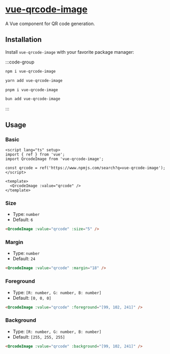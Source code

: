 # [vue-qrcode-image](https://github.com/Vanilla-IceCream/vue-qrcode-image)

A Vue component for QR code generation.

## Installation

Install `vue-qrcode-image` with your favorite package manager:

:::code-group

```sh [npm]
npm i vue-qrcode-image
```

```sh [Yarn]
yarn add vue-qrcode-image
```

```sh [pnpm]
pnpm i vue-qrcode-image
```

```sh [Bun]
bun add vue-qrcode-image
```

:::

## Usage

### Basic

```vue
<script lang="ts" setup>
import { ref } from 'vue';
import QrcodeImage from 'vue-qrcode-image';

const qrcode = ref('https://www.npmjs.com/search?q=vue-qrcode-image');
</script>

<template>
  <QrcodeImage :value="qrcode" />
</template>
```

### Size

- Type: `number`
- Default: `6`

```html
<QrcodeImage :value="qrcode" :size="5" />
```

### Margin

- Type: `number`
- Default: `24`

```html
<QrcodeImage :value="qrcode" :margin="18" />
```

### Foreground

- Type: `[R: number, G: number, B: number]`
- Default: `[0, 0, 0]`

```html
<QrcodeImage :value="qrcode" :foreground="[99, 102, 241]" />
```

### Background

- Type: `[R: number, G: number, B: number]`
- Default: `[255, 255, 255]`

```html
<QrcodeImage :value="qrcode" :background="[99, 102, 241]" />
```
